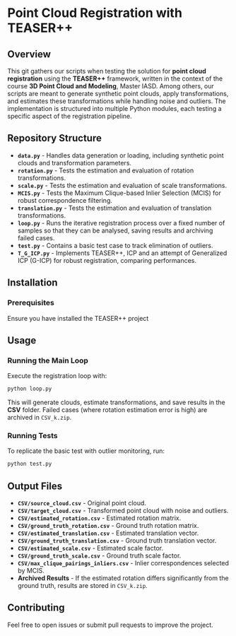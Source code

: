 # Point Cloud Registration with TEASER++

## Overview
This git gathers our scripts when testing the solution for **point cloud registration** using the **TEASER++** framework, written in the context of the course **3D Point Cloud and Modeling**, Master IASD. Among others, our scripts are meant to generate synthetic point clouds, apply transformations, and estimates these transformations while handling noise and outliers. The implementation is structured into multiple Python modules, each testing a specific aspect of the registration pipeline.

## Repository Structure

- **`data.py`** - Handles data generation or loading, including synthetic point clouds and transformation parameters.
- **`rotation.py`** - Tests the estimation and evaluation of rotation transformations.
- **`scale.py`** - Tests the estimation and evaluation of scale transformations.
- **`MCIS.py`** - Tests the Maximum Clique-based Inlier Selection (MCIS) for robust correspondence filtering.
- **`translation.py`** - Tests the estimation and evaluation of translation transformations.
- **`loop.py`** - Runs the iterative registration process over a fixed number of samples so that they can be analysed, saving results and archiving failed cases.
- **`test.py`** - Contains a basic test case to track elimination of outliers.
- **`T_G_ICP.py`** - Implements TEASER++, ICP and an attempt of Generalized ICP (G-ICP) for robust registration, comparing performances.

## Installation
### Prerequisites
Ensure you have installed the TEASER++ project

## Usage
### Running the Main Loop
Execute the registration loop with:
```bash
python loop.py
```
This will generate clouds, estimate transformations, and save results in the **CSV** folder. Failed cases (where rotation estimation error is high) are archived in `CSV_k.zip`.

### Running Tests
To replicate the basic test with outlier monitoring, run:
```bash
python test.py
```

## Output Files
- **`CSV/source_cloud.csv`** - Original point cloud.
- **`CSV/target_cloud.csv`** - Transformed point cloud with noise and outliers.
- **`CSV/estimated_rotation.csv`** - Estimated rotation matrix.
- **`CSV/ground_truth_rotation.csv`** - Ground truth rotation matrix.
- **`CSV/estimated_translation.csv`** - Estimated translation vector.
- **`CSV/ground_truth_translation.csv`** - Ground truth translation vector.
- **`CSV/estimated_scale.csv`** - Estimated scale factor.
- **`CSV/ground_truth_scale.csv`** - Ground truth scale factor.
- **`CSV/max_clique_pairings_inliers.csv`** - Inlier correspondences selected by MCIS.
- **Archived Results** - If the estimated rotation differs significantly from the ground truth, results are stored in `CSV_k.zip`.

## Contributing
Feel free to open issues or submit pull requests to improve the project.


